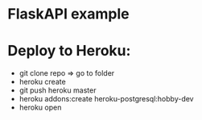 # FlaskAPI example

# Deploy to Heroku:

* git clone repo => go to folder
* heroku create
* git push heroku master
* heroku addons:create heroku-postgresql:hobby-dev
* heroku open


